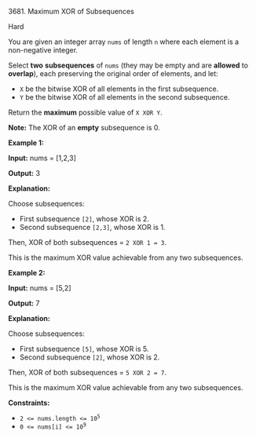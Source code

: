 3681\. Maximum XOR of Subsequences

Hard

You are given an integer array `nums` of length `n` where each element is a non-negative integer.

Select **two** **subsequences** of `nums` (they may be empty and are **allowed** to **overlap**), each preserving the original order of elements, and let:

*   `X` be the bitwise XOR of all elements in the first subsequence.
*   `Y` be the bitwise XOR of all elements in the second subsequence.

Return the **maximum** possible value of `X XOR Y`.

**Note:** The XOR of an **empty** subsequence is 0.

**Example 1:**

**Input:** nums = [1,2,3]

**Output:** 3

**Explanation:**

Choose subsequences:

*   First subsequence `[2]`, whose XOR is 2.
*   Second subsequence `[2,3]`, whose XOR is 1.

Then, XOR of both subsequences = `2 XOR 1 = 3`.

This is the maximum XOR value achievable from any two subsequences.

**Example 2:**

**Input:** nums = [5,2]

**Output:** 7

**Explanation:**

Choose subsequences:

*   First subsequence `[5]`, whose XOR is 5.
*   Second subsequence `[2]`, whose XOR is 2.

Then, XOR of both subsequences = `5 XOR 2 = 7`.

This is the maximum XOR value achievable from any two subsequences.

**Constraints:**

*   <code>2 <= nums.length <= 10<sup>5</sup></code>
*   <code>0 <= nums[i] <= 10<sup>9</sup></code>